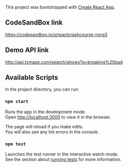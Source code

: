 This project was bootstrapped with [Create React App](https://github.com/facebook/create-react-app).

## CodeSandBox link

https://codesandbox.io/s/reactcrashcourse-norg3

## Demo API link

http://api.tvmaze.com/search/shows?q=breaking%20bad

## Available Scripts

In the project directory, you can run:

### `npm start`

Runs the app in the development mode.<br>
Open [http://localhost:3000](http://localhost:3000) to view it in the browser.

The page will reload if you make edits.<br>
You will also see any lint errors in the console.

### `npm test`

Launches the test runner in the interactive watch mode.<br>
See the section about [running tests](https://facebook.github.io/create-react-app/docs/running-tests) for more information.
